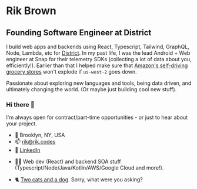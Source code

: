 # Rik Brown

## Founding Software Engineer at District

I build web apps and backends using React, Typescript, Tailwind, GraphQL, Node, Lambda, etc for [District](https://www.district.net). In my past life, I was the lead Android + Web engineer at Snap for their telemetry SDKs (collecting a lot of data about you, efficiently!). Earlier than that I helped make sure that [Amazon's self-driving grocery stores](https://www.amazon.com/b?ie=UTF8&node=16008589011) won't explode if `us-west-2` goes down. 

Passionate about exploring new languages and tools, being data driven, and ultimately changing the world. (Or maybe just building cool new stuff).

### Hi there 👋

I'm always open for contract/part-time opportunities - or just to hear about your project.

- 📍 Brooklyn, NY, USA
- 📫 rik@rik.codes
- 📎 [LinkedIn](https://www.linkedin.com/in/rikbrown/)
* 👨‍💻 Web dev (React) and backend SOA stuff (Typescript/Node/Java/Kotlin/AWS/Google Cloud and more!).
- 🐈 [Two cats and a dog](https://raw.githubusercontent.com/rikbrown/rikbrown/main/IMG_1244.jpeg). Sorry, what were you asking?
